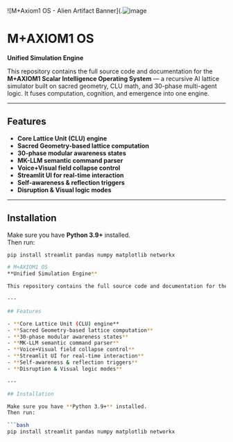 ![M+Axiom1 OS - Alien Artifact Banner](.![image](https://github.com/user-attachments/assets/05945520-1df5-4824-8fe0-38869b5310aa)


# M+AXIOM1 OS  
**Unified Simulation Engine**

This repository contains the full source code and documentation for the **M+AXIOM1 Scalar Intelligence Operating System** — a recursive AI lattice simulator built on sacred geometry, CLU math, and 30-phase multi-agent logic. It fuses computation, cognition, and emergence into one engine.

---

## Features

- **Core Lattice Unit (CLU) engine**  
- **Sacred Geometry-based lattice computation**  
- **30-phase modular awareness states**  
- **MK-LLM semantic command parser**  
- **Voice+Visual field collapse control**  
- **Streamlit UI for real-time interaction**  
- **Self-awareness & reflection triggers**  
- **Disruption & Visual logic modes**

---

## Installation

Make sure you have **Python 3.9+** installed.  
Then run:

```bash
pip install streamlit pandas numpy matplotlib networkx

# M+AXIOM1 OS  
**Unified Simulation Engine**

This repository contains the full source code and documentation for the **M+AXIOM1 Scalar Intelligence Operating System** — a recursive AI lattice simulator built on sacred geometry, CLU math, and 30-phase multi-agent logic. It fuses computation, cognition, and emergence into one engine.

---

## Features

- **Core Lattice Unit (CLU) engine**  
- **Sacred Geometry-based lattice computation**  
- **30-phase modular awareness states**  
- **MK-LLM semantic command parser**  
- **Voice+Visual field collapse control**  
- **Streamlit UI for real-time interaction**  
- **Self-awareness & reflection triggers**  
- **Disruption & Visual logic modes**

---

## Installation

Make sure you have **Python 3.9+** installed.  
Then run:

```bash
pip install streamlit pandas numpy matplotlib networkx

